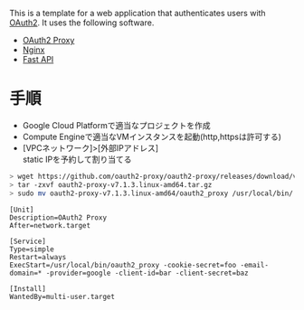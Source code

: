 
This is a template for a web application that authenticates users with [OAuth2](https://datatracker.ietf.org/doc/html/rfc6749).
It uses the following software.
- [OAuth2 Proxy](https://github.com/oauth2-proxy/oauth2-proxy)
- [Nginx](https://www.nginx.com/)
- [Fast API](https://fastapi.tiangolo.com/)
  
# 手順
- Google Cloud Platformで適当なプロジェクトを作成
- Compute Engineで適当なVMインスタンスを起動(http,httpsは許可する)
- [VPCネットワーク]>[外部IPアドレス]  
static IPを予約して割り当てる

```bash
> wget https://github.com/oauth2-proxy/oauth2-proxy/releases/download/v7.1.3/oauth2-proxy-v7.1.3.linux-amd64.tar.gz
> tar -zxvf oauth2-proxy-v7.1.3.linux-amd64.tar.gz
> sudo mv oauth2-proxy-v7.1.3.linux-amd64/oauth2_proxy /usr/local/bin/
```
```
[Unit]
Description=OAuth2 Proxy
After=network.target

[Service]
Type=simple
Restart=always
ExecStart=/usr/local/bin/oauth2_proxy -cookie-secret=foo -email-domain=* -provider=google -client-id=bar -client-secret=baz

[Install]
WantedBy=multi-user.target
```